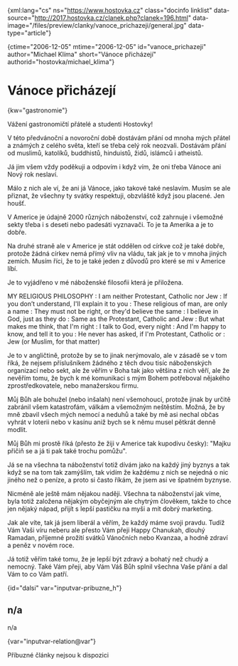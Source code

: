 
{xml:lang="cs" ns="https://www.hostovka.cz" class="docinfo linklist" data-source="http://2017.hostovka.cz/clanek.php?clanek=196.html" data-image="/files/preview/clanky/vanoce_prichazeji/general.jpg" data-type="article"}

{ctime="2006-12-05" mtime="2006-12-05" id="vanoce\_prichazeji" author="Michael Klíma" short="Vánoce přicházejí" authorid="hostovka/michael\_klima"}

# Vánoce přicházejí

<!-- generated attribute kw by user_updatekw.sh on 2020-07-05, do not edit -->

{kw="gastronomie"}

Vážení gastronomičtí přátelé a studenti Hostovky!

V této předvánoční a novoroční době dostávám přání od mnoha mých přátel a známých z celého světa, kteří se třeba celý rok neozvali. Dostávám přání od muslimů, katolíků, buddhistů, hinduistů, židů, islámců i atheistů.

Já jim všem vždy poděkuji a odpovím i když vím, že oni třeba Vánoce ani Nový rok neslaví.

Málo z nich ale ví, že ani já Vánoce, jako takové také neslavím. Musím se ale přiznat, že všechny ty svátky respektuji, obzvláště když jsou placené. Jen houšť.

V Americe je údajně 2000 různých náboženství, což zahrnuje i všemožné sekty třeba i s deseti nebo padesáti vyznavači. To je ta Amerika a je to dobře.

Na druhé straně ale v Americe je stát oddělen od církve což je také dobře, protože žádná církev nemá přímý vliv na vládu, tak jak je to v mnoha jiných zemích. Musím říci, že to je také jeden z důvodů pro které se mi v Americe líbí.

Je to vyjádřeno v mé náboženské filosofii která je přiložena.

MY RELIGIOUS PHILOSOPHY
:   I am neither Protestant, Catholic nor Jew
:   If you don’t understand, I'll explain it to you
:   These religious of man, are only a name
:   They must not be right, or they'd believe the same
:   I believe in God, just as they do
:   Same as the Protestant, Catholic and Jew
:   But what makes me think, that I'm right
:   I talk to God, every night
:   And I'm happy to know, and tell it to you
:   He never has asked, if I'm Protestant, Catholic or
:   Jew (or Muslim, for that matter)

Je to v angličtině, protože by se to jinak nerýmovalo, ale v zásadě se v tom říká, že nejsem příslušníkem žádného z těch dvou tisíc náboženských organizací nebo sekt, ale že věřím v Boha tak jako většina z nich věří, ale že nevěřím tomu, že bych k mé komunikaci s mým Bohem potřeboval nějakého zprostředkovatele, nebo manažerskou firmu.

Můj Bůh ale bohužel (nebo inšalah) není všemohoucí, protože jinak by určitě zabránil všem katastrofám, válkám a všemožným neštěstím. Možná, že by mně zbavil všech mých nemocí a neduhů a také by mě asi nechal občas vyhrát v loterii nebo v kasínu aniž bych se k němu musel pětkrát denně modlit.

Můj Bůh mi prostě říká (přesto že žiji v Americe tak kupodivu česky): "Majku přičiň se a já ti pak také trochu pomůžu".

Já se na všechna ta náboženství totiž dívám jako na každý jiný byznys a tak když se na tom tak zamýšlím, tak vidím že každému z nich se nejedná o nic jiného než o peníze, a proto si často říkám, že jsem asi ve špatném byznyse.

Nicméně ale ještě mám nějakou naději. Všechna ta náboženství jak víme, byla totiž založena nějakým obyčejným ale chytrým člověkem, takže to chce jen nějaký nápad, přijít s lepší pastičku na myši a mít dobrý marketing.

Jak ale víte, tak já jsem liberál a věřím, že každý máme svoji pravdu. Tudíž Vám Vaši víru neberu ale přesto Vám přeji Happy Chanukah, dlouhý Ramadan, příjemné prožití svátků Vánočních nebo Kvanzaa, a hodně zdraví a peněz v novém roce.

Já totiž věřím také tomu, že je lepší být zdravý a bohatý než chudý a nemocný. Také Vám přeji, aby Vám Váš Bůh splnil všechna Vaše přání a dal Vám to co Vám patří.

{id="dalsi" var="inputvar-pribuzne_h"}

## n/a

n/a

{var="inputvar-relation@var"}

Příbuzné články nejsou k dispozici

